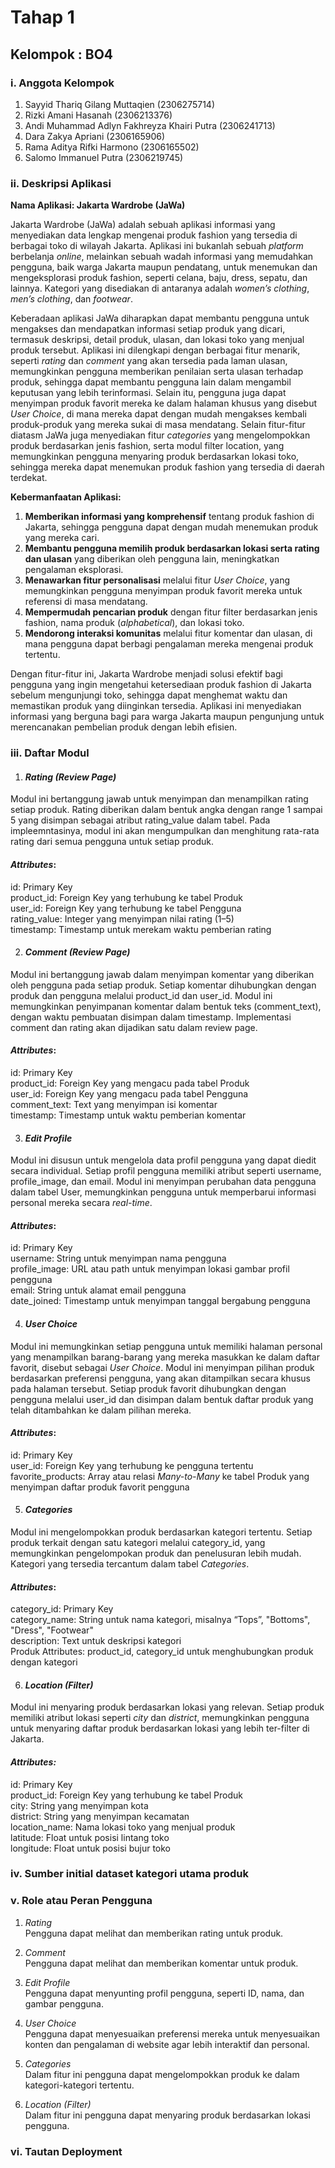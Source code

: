 # Tahap 1

## Kelompok : BO4

### i. Anggota Kelompok

1. Sayyid Thariq Gilang Muttaqien (2306275714)
2. Rizki Amani Hasanah (2306213376)
3. Andi Muhammad Adlyn Fakhreyza Khairi Putra (2306241713)
4. Dara Zakya Apriani (2306165906)
5. Rama Aditya Rifki Harmono (2306165502)
6. Salomo Immanuel Putra (2306219745)

 ### ii. Deskripsi Aplikasi

__Nama Aplikasi: Jakarta Wardrobe (JaWa)__ 

Jakarta Wardrobe (JaWa) adalah sebuah aplikasi informasi yang menyediakan data lengkap mengenai produk fashion yang tersedia di berbagai toko di wilayah Jakarta. Aplikasi ini bukanlah sebuah *platform* berbelanja *online*, melainkan sebuah wadah informasi yang memudahkan pengguna, baik warga Jakarta maupun pendatang, untuk menemukan dan mengeksplorasi produk fashion, seperti celana, baju, dress, sepatu, dan lainnya. Kategori yang disediakan di antaranya adalah *women’s clothing*, *men’s clothing*, dan *footwear*. 

Keberadaan aplikasi JaWa diharapkan dapat membantu pengguna untuk mengakses dan mendapatkan informasi setiap produk yang dicari, termasuk deskripsi, detail produk, ulasan, dan lokasi toko yang menjual produk tersebut. Aplikasi ini dilengkapi dengan berbagai fitur menarik, seperti *rating* dan *comment* yang akan tersedia pada laman ulasan, memungkinkan pengguna memberikan penilaian serta ulasan terhadap produk, sehingga dapat membantu pengguna lain dalam mengambil keputusan yang lebih terinformasi. Selain itu, pengguna juga dapat menyimpan produk favorit mereka ke dalam halaman khusus yang disebut *User Choice*, di mana mereka dapat dengan mudah mengakses kembali produk-produk yang mereka sukai di masa mendatang. Selain fitur-fitur diatasm JaWa juga menyediakan fitur *categories* yang mengelompokkan produk berdasarkan jenis fashion, serta modul filter location, yang memungkinkan pengguna menyaring produk berdasarkan lokasi toko, sehingga mereka dapat menemukan produk fashion yang tersedia di daerah terdekat. 

__Kebermanfaatan Aplikasi:__ 

1. __Memberikan informasi yang komprehensif__ tentang produk fashion di Jakarta, sehingga pengguna dapat dengan mudah menemukan produk yang mereka cari.
2. __Membantu pengguna memilih produk berdasarkan lokasi serta rating dan ulasan__ yang diberikan oleh pengguna lain, meningkatkan pengalaman eksplorasi.
3. __Menawarkan fitur personalisasi__ melalui fitur *User Choice*, yang memungkinkan pengguna menyimpan produk favorit mereka untuk referensi di masa mendatang.
4. __Mempermudah pencarian produk__ dengan fitur filter berdasarkan jenis fashion, nama produk (*alphabetical*), dan lokasi toko.
5. __Mendorong interaksi komunitas__ melalui fitur komentar dan ulasan, di mana pengguna dapat berbagi pengalaman mereka mengenai produk tertentu. 

Dengan fitur-fitur ini, Jakarta Wardrobe menjadi solusi efektif bagi pengguna yang ingin mengetahui ketersediaan produk fashion di Jakarta sebelum mengunjungi toko, sehingga dapat menghemat waktu dan memastikan produk yang diinginkan tersedia. Aplikasi ini menyediakan informasi yang berguna bagi para warga Jakarta maupun pengunjung untuk merencanakan pembelian produk dengan lebih efisien.


### iii. Daftar Modul

1. #### *Rating (Review Page)* 

Modul ini bertanggung jawab untuk menyimpan dan menampilkan rating setiap produk. Rating diberikan dalam bentuk angka dengan range 1 sampai 5 yang disimpan sebagai atribut rating_value dalam tabel. Pada impleemntasinya, modul ini akan mengumpulkan dan menghitung rata-rata rating dari semua pengguna untuk setiap produk.

#### *Attributes*:
id: Primary Key \
product_id: Foreign Key yang terhubung ke tabel Produk \
user_id: Foreign Key yang terhubung ke tabel Pengguna \
rating_value: Integer yang menyimpan nilai rating (1–5) \
timestamp: Timestamp untuk merekam waktu pemberian rating 

2. #### *Comment (Review Page)* 

Modul ini bertanggung jawab dalam menyimpan komentar yang diberikan oleh pengguna pada setiap produk. Setiap komentar dihubungkan dengan produk dan pengguna melalui product_id dan user_id. Modul ini memungkinkan penyimpanan komentar dalam bentuk teks (comment_text), dengan waktu pembuatan disimpan dalam timestamp. Implementasi comment dan rating akan dijadikan satu dalam review page.

#### *Attributes*:
id: Primary Key \
product_id: Foreign Key yang mengacu pada tabel Produk \
user_id: Foreign Key yang mengacu pada tabel Pengguna \
comment_text: Text yang menyimpan isi komentar \
timestamp: Timestamp untuk waktu pemberian komentar 

3. #### *Edit Profile* 

Modul ini disusun untuk mengelola data profil pengguna yang dapat diedit secara individual. Setiap profil pengguna memiliki atribut seperti username, profile_image, dan email. Modul ini menyimpan perubahan data pengguna dalam tabel User, memungkinkan pengguna untuk memperbarui informasi personal mereka secara *real-time*.

#### *Attributes*:
id: Primary Key \
username: String untuk menyimpan nama pengguna \
profile_image: URL atau path untuk menyimpan lokasi gambar profil pengguna \
email: String untuk alamat email pengguna \
date_joined: Timestamp untuk menyimpan tanggal bergabung pengguna 

4. #### *User Choice* 

Modul ini memungkinkan setiap pengguna untuk memiliki halaman personal yang menampilkan barang-barang yang mereka masukkan ke dalam daftar favorit, disebut sebagai *User Choice*. Modul ini menyimpan pilihan produk berdasarkan preferensi pengguna, yang akan ditampilkan secara khusus pada halaman tersebut. Setiap produk favorit dihubungkan dengan pengguna melalui user_id dan disimpan dalam bentuk daftar produk yang telah ditambahkan ke dalam pilihan mereka.

#### *Attributes*:
id: Primary Key \
user_id: Foreign Key yang terhubung ke pengguna tertentu \
favorite_products: Array atau relasi *Many-to-Many* ke tabel Produk yang menyimpan daftar produk favorit pengguna 


5. #### *Categories* 
	
Modul ini mengelompokkan produk berdasarkan kategori tertentu. Setiap produk terkait dengan satu kategori melalui category_id, yang memungkinkan pengelompokan produk dan penelusuran lebih mudah. Kategori yang tersedia tercantum dalam tabel *Categories*.

#### *Attributes*:
category_id: Primary Key \
category_name: String untuk nama kategori, misalnya “Tops”, "Bottoms", "Dress", "Footwear" \
description: Text untuk deskripsi kategori \
Produk Attributes: product_id, category_id untuk menghubungkan produk dengan kategori 

6. #### *Location (Filter)* 

Modul ini menyaring produk berdasarkan lokasi yang relevan. Setiap produk memiliki atribut lokasi seperti *city* dan *district*, memungkinkan pengguna untuk menyaring daftar produk berdasarkan lokasi yang lebih ter-filter di Jakarta.

#### *Attributes:*
id: Primary Key \
product_id: Foreign Key yang terhubung ke tabel Produk \
city: String yang menyimpan kota \
district: String yang menyimpan kecamatan \
location_name: Nama lokasi toko yang menjual produk \
latitude: Float untuk posisi lintang toko \
longitude: Float untuk posisi bujur toko 

### iv. Sumber initial dataset kategori utama produk


### v. Role atau Peran Pengguna

1. *Rating* \
Pengguna dapat melihat dan memberikan rating untuk produk.

2. *Comment* \
Pengguna dapat melihat dan memberikan komentar untuk produk.

3. *Edit Profile* \
Pengguna dapat menyunting profil pengguna, seperti ID, nama, dan gambar pengguna.

4. *User Choice* \
Pengguna dapat menyesuaikan preferensi mereka untuk menyesuaikan konten dan pengalaman di website agar lebih interaktif dan personal.

5. *Categories* \
Dalam fitur ini pengguna dapat mengelompokkan produk ke dalam kategori-kategori tertentu.

6. *Location (Filter)* \
Dalam fitur ini pengguna dapat menyaring produk berdasarkan lokasi pengguna.


### vi. Tautan Deployment
